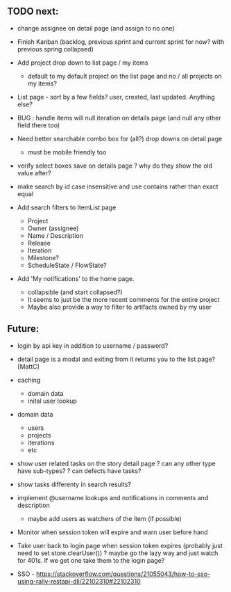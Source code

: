 
## TODO next:

- change assignee on detail page (and assign to no one)

- Finish Kanban (backlog, previous sprint and current sprint for now? with previous spring collapsed)

- Add project drop down to list page / my items
    - default to my default project on the list page and no / all projects on my items?

- List page - sort by a few fields? user, created, last updated. Anything else?

- BUG : handle items will null iteration on details page (and null any other field there too)

- Need better searchable combo box for (all?) drop downs on detail page
    - must be mobile friendly too

- verify select boxes save on details page
   ? why do they show the old value after?
- make search by id case insensitive and use contains rather than exact equal

- Add search filters to ItemList page 
  - Project
  - Owner (assignee)
  - Name / Description
  - Release
  - Iteration
  - Milestone?
  - ScheduleState / FlowState? 

- Add 'My notifications' to the home page.
    - collapsible (and start collapsed?)
    - It seems to just be the more recent comments for the entire project
    - Maybe also provide a way to filter to artifacts owned by my user




## Future:

- login by api key in addition to username / password?
- detail page is a modal and exiting from it returns you to the list page? [MattC]
- caching
    - domain data
    - inital user lookup
- domain data 
    - users
    - projects 
    - iterations
    - etc
- show user related tasks on the story detail page
   ? can any other type have sub-types? 
   ? can defects have tasks?
- show tasks differenty in search results?   
- implement @username lookups and notifications in comments and description
   - maybe add users as watchers of the item (if possible)
- Monitor when session token will expire and warn user before hand
- Take user back to login page when session token expires (probably just need to set store.clearUser())
    ? maybe go the lazy way and just watch for 401s. If we get one take them to the login page?

- SSO - https://stackoverflow.com/questions/21055043/how-to-sso-using-rally-restapi-dll/22102310#22102310

  
